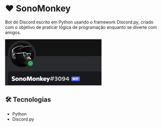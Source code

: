 # ❤ SonoMonkey

Bot do Discord escrito em Python usando o framework Discord.py, criado com o objetivo de praticar lógica de programação
enquanto se diverte com amigos.

![preview](./.github/preview.png)

## 🛠 Tecnologias

- Python
- Discord.py